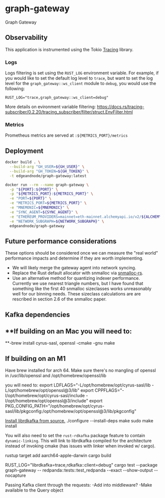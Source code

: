 # graph-gateway
Graph Gateway

## Observability

This application is instrumented using the Tokio [Tracing](https://github.com/tokio-rs/tracing) library.

### Logs

Logs filtering is set using the `RUST_LOG` environment variable. For example, if you would like to set the default log level to `trace`, but want to set the log level for the `graph_gateway::ws_client` module to `debug`, you would use the following:
```
RUST_LOG="trace,graph_gateway::ws_client=debug"
```
More details on evironment variable filtering: https://docs.rs/tracing-subscriber/0.2.20/tracing_subscriber/filter/struct.EnvFilter.html

### Metrics

Prometheus metrics are served at `:${METRICS_PORT}/metrics`

## Deployment

```bash
docker build . \
  --build-arg "GH_USER=${GH_USER}" \
  --build-arg "GH_TOKEN=${GH_TOKEN}" \
  -t edgeandnode/graph-gateway:latest
```

```bash
docker run --rm --name graph-gateway \
  -p "${PORT}:${PORT}" \
  -p "${METRICS_PORT}:${METRICS_PORT}" \
  -e "PORT=${PORT}" \
  -e "METRICS_PORT=${METRICS_PORT}" \
  -e "MNEMONIC=${MNEMONIC}" \
  -e "SYNC_AGENT=${SYNC_AGENT}" \
  -e "ETHEREUM_PROVIDERS=mainnet=eth-mainnet.alchemyapi.io/v2/${ALCHEMY_KEY},rinkeby=eth-rinkeby.alchemyapi.io/v2/${ALCHEMY_KEY}" \
  -e "NETWORK_SUBGRAPH=${NETWORK_SUBGRAPH}" \
  edgeandnode/graph-gateway
```

## Future performance considerations

These options should be considered once we can measure the "real world" performance impacts and determine if they are worth implementing.

- We will likely merge the gateway agent into network syncing.
- Replace the Rust default allocator with snmalloc via [snmalloc-rs](https://github.com/SchrodingerZhu/snmalloc-rs).
- Use an alternative method for quantizing indexer performance. Currently we use nearest triangle numbers, but I have found that something like the first 40 snmalloc sizeclasses works unreasonably well for our binning needs. These sizeclass calculations are are rescribed in section 2.6 of the snmalloc paper.



## Kafka dependencies
**If building on an Mac you will need to:
-----
**-brew install cyrus-sasl, openssl
-cmake
-gnu make


If building on an M1 
----
Have brew installed for arch 64.
Make sure there's no mangling of openssl in /usr/lib/openssl and /opt/homebrew/openssl/lib


you will need to:
export LDFLAGS="-L/opt/homebrew/opt/cyrus-sasl/lib -L/opt/homebrew/opt/openssl@3/lib"
export CPPFLAGS="-I/opt/homebrew/opt/cyrus-sasl/include -I/opt/homebrew/opt/openssl@3/include"
export PKG_CONFIG_PATH="/opt/homebrew/opt/cyrus-sasl/lib/pkgconfig:/opt/homebrew/opt/openssl@3/lib/pkgconfig"

[Install librdkafka from source.](https://github.com/edenhill/librdkafka)
./configure --install-deps
make
sudo make install


You will also need to set the `rust-rdkafka` package feature to contain `dynamic-linking`. This will link to librdkafka compiled for the architecture instead of invoking cmake (has issues with linker when invoked w/ cargo).

rustup target add aarch64-apple-darwin 
cargo build 

RUST_LOG="librdkafka=trace,rdkafka::client=debug" cargo test  --package graph-gateway -- redpanda::tests::test_redpanda --exact --show-output --nocapture


Passing Kafka client through the requests:
  -Add into middleware?
  -Make available to the Query object
